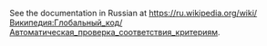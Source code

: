 See the documentation in Russian at https://ru.wikipedia.org/wiki/Википедия:Глобальный_код/Автоматическая_проверка_соответствия_критериям.
